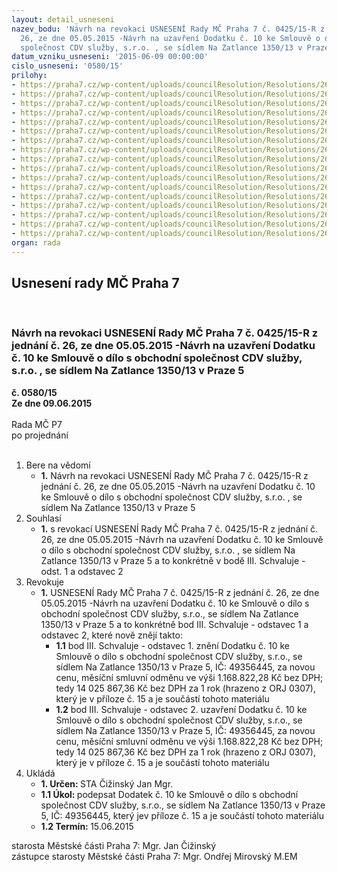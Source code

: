 ```yaml
---
layout: detail_usneseni
nazev_bodu: 'Návrh na revokaci USNESENÍ Rady MČ Praha 7 č. 0425/15-R z jednání č.
  26, ze dne 05.05.2015 -Návrh na uzavření Dodatku č. 10 ke Smlouvě o dílo s obchodní
  společnost CDV služby, s.r.o. , se sídlem Na Zatlance 1350/13 v Praze 5 '
datum_vzniku_usneseni: '2015-06-09 00:00:00'
cislo_usneseni: '0580/15'
prilohy:
- https://praha7.cz/wp-content/uploads/councilResolution/Resolutions/26269/36-15-d%c5%afvodov%c3%a1_revokace_cdv_dodatek_10.doc
- https://praha7.cz/wp-content/uploads/councilResolution/Resolutions/26269/36-15-smlouva_cdv.pdf
- https://praha7.cz/wp-content/uploads/councilResolution/Resolutions/26269/36-15-dodatek_1_cdv.pdf
- https://praha7.cz/wp-content/uploads/councilResolution/Resolutions/26269/36-15-cdv_dodatek_%c4%8d._2.pdf
- https://praha7.cz/wp-content/uploads/councilResolution/Resolutions/26269/36-15-cdv_dodatek_%c4%8d._3.pdf
- https://praha7.cz/wp-content/uploads/councilResolution/Resolutions/26269/36-15-cdv_dodatek_%c4%8d._4.pdf
- https://praha7.cz/wp-content/uploads/councilResolution/Resolutions/26269/36-15-cdv_dodatek_%c4%8d._5.pdf
- https://praha7.cz/wp-content/uploads/councilResolution/Resolutions/26269/36-15-cdv_dodatek_%c4%8d._6.pdf
- https://praha7.cz/wp-content/uploads/councilResolution/Resolutions/26269/36-15-dodatek_8_cdv.pdf
- https://praha7.cz/wp-content/uploads/councilResolution/Resolutions/26269/36-15-cdv_dodatek_%c4%8d._9.pdf
- https://praha7.cz/wp-content/uploads/councilResolution/Resolutions/26269/36-15-cdv_10_dodatek.doc
- https://praha7.cz/wp-content/uploads/councilResolution/Resolutions/26269/36-15-p%c5%99%c3%adloha_%c4%8d_3_cdv_dodatek.doc
- https://praha7.cz/wp-content/uploads/councilResolution/Resolutions/26269/36-15-cdv_sml_2002_0207__priloha__c_124.xlsx
- https://praha7.cz/wp-content/uploads/councilResolution/Resolutions/26269/36-15-cdv_dodatek_10_%c5%a1patn%c3%bd.doc
- https://praha7.cz/wp-content/uploads/councilResolution/Resolutions/26269/36-15-cdv_dodatek_10_nov%c3%bd_opraven%c3%bd.doc
- https://praha7.cz/wp-content/uploads/councilResolution/Resolutions/26269/36-15-cdv_nespolehliv%c3%bd_pl%c3%a1tce.doc
- https://praha7.cz/wp-content/uploads/councilResolution/Resolutions/26269/36-15-cdv_v%c3%bdpis_or.pdf
organ: rada
---
```

<div id="ucUsn_pList" class="usn">
	<span><h2>Usnesení rady MČ Praha 7 </h2>
<br></span><div class="standBody">
<span><h3>Návrh na revokaci USNESENÍ Rady MČ Praha 7 č. 0425/15-R z jednání č. 26, ze dne 05.05.2015 -Návrh na uzavření Dodatku č. 10 ke Smlouvě o dílo s obchodní společnost CDV služby, s.r.o. , se sídlem Na Zatlance 1350/13 v Praze 5 </h3></span><div class="center">
		<strong>č. 0580/15</strong><br>
	</div>
<div class="center">
		<strong>Ze dne 09.06.2015</strong><br><br>
	</div>Rada MČ P7<br> po projednání<br><br><ol>
<li>Bere na vědomí<ul><li>
<strong>1.</strong> Návrh na revokaci USNESENÍ Rady MČ Praha 7 č. 0425/15-R z jednání č. 26, ze dne 05.05.2015 -Návrh na uzavření Dodatku č. 10 ke Smlouvě o dílo s obchodní společnost CDV služby, s.r.o. , se sídlem Na Zatlance 1350/13 v Praze 5 </li></ul>
</li>
<li>Souhlasí<ul><li>
<strong>1.</strong> s revokací USNESENÍ Rady MČ Praha 7 č. 0425/15-R z jednání č. 26, ze dne 05.05.2015 -Návrh na uzavření Dodatku č. 10 ke Smlouvě o dílo s obchodní společnost CDV služby, s.r.o. , se sídlem Na Zatlance 1350/13 v Praze 5 a to konkrétně v bodě III. Schvaluje  - odst. 1 a odstavec 2 </li></ul>
</li>
<li>Revokuje<ul><li>
<strong>1.</strong> USNESENÍ Rady MČ Praha 7 č. 0425/15-R z jednání č. 26, ze dne 05.05.2015 -Návrh na uzavření Dodatku č. 10 ke Smlouvě o dílo s obchodní společnost CDV služby, s.r.o., se sídlem Na Zatlance 1350/13 v Praze 5 a to konkrétně bod III.  Schvaluje  - odstavec 1 a odstavec 2, které nově znějí takto:<ul>
<li>
<strong>1.1</strong> bod  III.  Schvaluje  - odstavec 1. znění Dodatku č. 10 ke Smlouvě o dílo s obchodní společnost CDV služby, s.r.o., se sídlem Na Zatlance 1350/13 v Praze 5, IČ: 49356445, za novou cenu, měsíční smluvní odměnu ve výši 1.168.822,28 Kč bez DPH; tedy  14 025 867,36 Kč bez DPH za 1 rok (hrazeno z ORJ 0307), který je v příloze č. 15  a je součástí tohoto materiálu  </li>
<li>
<strong>1.2</strong> bod  III.  Schvaluje  - odstavec 2. uzavření Dodatku č. 10 ke Smlouvě o dílo s obchodní společnost CDV služby, s.r.o., se sídlem Na Zatlance 1350/13 v Praze 5, IČ: 49356445, za novou cenu, měsíční smluvní odměnu ve výši 1.168.822,28 Kč bez DPH; tedy  14 025 867,36 Kč bez DPH za 1 rok (hrazeno z ORJ 0307),  který je v příloze č. 15  a je součástí tohoto materiálu</li>
</ul>
</li></ul>
</li>
<li>Ukládá<ul>
<li>
<strong>1. Určen: </strong>STA Čižinský Jan Mgr.</li>
<li>
<strong>1.1 Úkol: </strong>podepsat  Dodatek č. 10 ke Smlouvě o dílo s obchodní společnost CDV služby, s.r.o., se sídlem Na Zatlance 1350/13  v Praze 5, IČ: 49356445, který jev příloze č. 15  a je součástí tohoto materiálu</li>
<li>
<strong>1.2 Termín: </strong>15.06.2015</li>
</ul>
</li>
</ol>starosta Městské části Praha 7: Mgr. Jan Čižinský<br>zástupce starosty Městské části Praha 7: Mgr. Ondřej Mirovský M.EM 
</div>
</div>